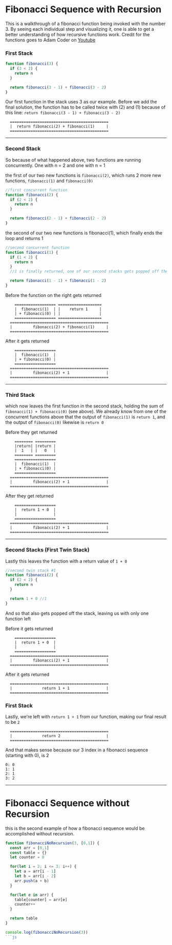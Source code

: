 # Fibonacci Sequence with Recursion
This is a walkthrough of a fibonacci function being invoked with the number 3. By seeing each individual step and visualizing it, one is able to get a better understanding of how recursive functions work. Credit for the functions goes to Adam Coder on [Youtube](https://www.youtube.com/watch?v=fTKROPcI1gE)

### First Stack
```js
function fibonacci(3) {
  if (3 < 2) {
    return n
  }

  return fibonacci(3 - 1) + fibonacci(3 - 2)
}
```

Our first function in the stack uses 3 as our example. Before we add the final solution, the function has to be called twice with (2) and (1) because of this line:
```return fibonacci(3 - 1) + fibonacci(3 - 2)```

```
  ===========================================
  |  return fibonacci(2) + fibonacci(1)     |
  ===========================================
```

**************************************************************************************

### Second Stack

So because of what happened above, two functions are running concurrently. One with n = 2 and one with n = 1

the first of our two new functions is ```fibonacci(2)```,
which runs 2 more new functions, ```fibonacci(1)``` and ```fibonacci(0)```

```js
//first concurrent function
function fibonacci(2) {
  if (2 < 2) {
    return n
  }

  return fibonacci(2 - 1) + fibonacci(2 - 2)
}
```

the second of our two new functions is fibonacci(1), which finally ends the loop and returns 1

```js
//second concurrent function
function fibonacci(1) {
  if (1 < 2) {
    return n
  }
  //1 is finally returned, one of our second stacks gets popped off the stack

  return fibonacci(1 - 1) + fibonacci(1 - 2)
}
```

Before the function on the right gets returned
```
    ================== ===================
    |  fibonacci(1)  | |    return 1     |
    | + fibonacci(0) | |                 |
    ================== ===================
  ===========================================
  |         fibonacci(2) + fibonacci(1)     |
  ===========================================
```
After it gets returned
```
    ==================
    |  fibonacci(1)  |
    | + fibonacci(0) |
    ==================
  ===========================================
  |         fibonacci(2) + 1                |
  ===========================================
```

**************************************************************************************

### Third Stack


which now leaves the first function in the second stack, holding the sum of ```fibonacci(1) + fibonacci(0)``` (see above). We already know from one of the concurrent functions above that the output of ```fibonacci(1)``` is ```return 1```, and the output of ```fibonacci(0)``` likewise is ```return 0```

Before they get returned
```
    ======== =========
    |return| |return |
    |  1   | |   0   |
    ======== ========= 
    ==================
    |  fibonacci(1)  |
    | + fibonacci(0) | 
    ================== 
  ===========================================
  |         fibonacci(2) + 1                |
  ===========================================
```
After they get returned
```
    ==================
    |  return 1 + 0  | 
    |                |
    ================== 
  ===========================================
  |         fibonacci(2) + 1                |
  ===========================================
```

**************************************************************************************

### Second Stacks (First Twin Stack)

Lastly this leaves the function with a return value of ```1 + 0```

```js
//second twin stack #1
function fibonacci(2) {
  if (2 < 2) {
    return n
  }

  return 1 + 0 //1
}
```

And so that also gets popped off the stack, leaving us with only one function left


Before it gets returned
```
    ==================
    |  return 1 + 0  | 
    |                |
    ================== 
  ===========================================
  |         fibonacci(2) + 1                |
  ===========================================
```
After it gets returned
```
  ===========================================
  |             return 1 + 1                |
  ===========================================
```

### First Stack

Lastly, we're left with ```return 1 + 1``` from our function, making our final result to be ```2```

```
  ===========================================
  |             return 2                    |
  ===========================================
```

And that makes sense because our 3 index in a fibonacci sequence (starting with 0), is 2
```
0: 0
1: 1
2: 1
3: 2
```

**************************************************************************************

# Fibonacci Sequence without Recursion

this is the second example of how a fibonacci sequence would be accomplished without recursion.

```js
function fibonacciNoRecursion(3, [0,1]) {
  const arr = [0,1]
  const table = {}
  let counter = 0

  for(let i = 2; i <= 3; i++) {
    let a = arr[i - 1]
    let b = arr[i - 2]
    arr.push(a + b)
  }

  for(let e in arr) {
    table[counter] = arr[e]
    counter++
  }

  return table
}

console.log(fibonacciNoRecursion(3))
```js